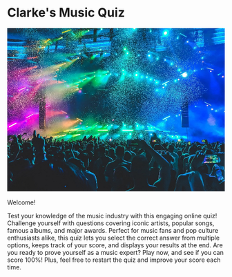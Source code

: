 <h1 text-position: center;>Clarke's Music Quiz</h1>

<img src="assets/Music Photo-A2.jpg" alt="A Concert Hall full with people looking at a stage full with colorful lights">

Welcome!

Test your knowledge of the music industry with this engaging online quiz! Challenge yourself with questions covering iconic artists, popular songs, famous albums, and major awards. Perfect for music fans and pop culture enthusiasts alike, this quiz lets you select the correct answer from multiple options, keeps track of your score, and displays your results at the end. Are you ready to prove yourself as a music expert? Play now, and see if you can score 100%! Plus, feel free to restart the quiz and improve your score each time.